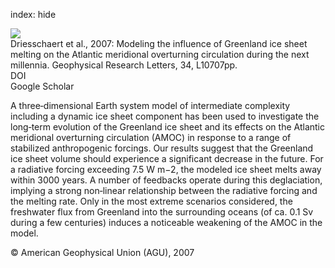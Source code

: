 index: hide

<div class="Citation">
    <div class="Citation-thumb CitationThumb-linked"  data-href="https://doi.org/10.1029/2007gl029516">
      <img src="https://static.claimspace.cloud/climate-study-static/refs/thumbs/13/Driesschaert_et_al_2007-thumb.png" />
    </div>

  <div class="Citation-body">
    <div class="Citation-text">Driesschaert et al., 2007: Modeling the influence of Greenland ice sheet melting on the Atlantic meridional overturning circulation during the next millennia. <span class="Article-journal">Geophysical Research Letters, </span><span class="Article-volume">34, </span>L10707pp.</div>
    <div class="Citation-links">
      <div class="CitationLink" data-href="https://doi.org/10.1029/2007gl029516">
        <div class="CitationLink-icon CitationLink-Doi"></div>
        <div class="CitationLink-text">DOI</div>
      </div>
      <div class="CitationLink" data-href="https://scholar.google.com/scholar?q=10.1029/2007gl029516">
        <div class="CitationLink-icon CitationLink-Scholar"></div>
        <div class="CitationLink-text">Google Scholar</div>
      </div>
    </div>
  </div>
</div>

A three‐dimensional Earth system model of intermediate complexity including a dynamic ice sheet component has been used to investigate the long‐term evolution of the Greenland ice sheet and its effects on the Atlantic meridional overturning circulation (AMOC) in response to a range of stabilized anthropogenic forcings. Our results suggest that the Greenland ice sheet volume should experience a significant decrease in the future. For a radiative forcing exceeding 7.5 W m−2, the modeled ice sheet melts away within 3000 years. A number of feedbacks operate during this deglaciation, implying a strong non‐linear relationship between the radiative forcing and the melting rate. Only in the most extreme scenarios considered, the freshwater flux from Greenland into the surrounding oceans (of ca. 0.1 Sv during a few centuries) induces a noticeable weakening of the AMOC in the model.

<div class="Citation-copy">
&copy; American Geophysical Union (AGU), 2007
</div>
